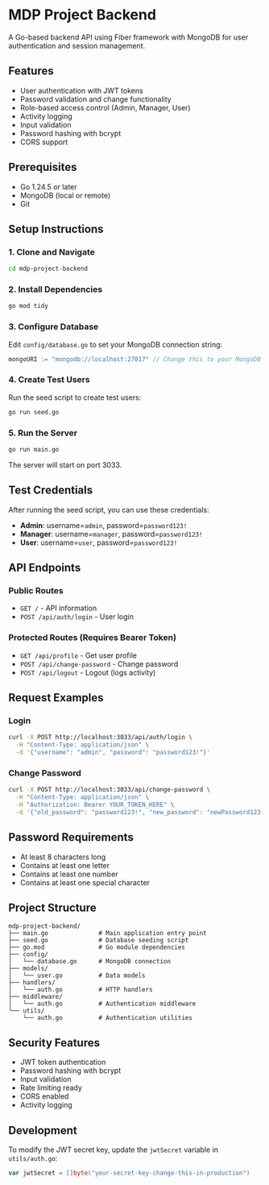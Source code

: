 # MDP Project Backend

A Go-based backend API using Fiber framework with MongoDB for user authentication and session management.

## Features

- User authentication with JWT tokens
- Password validation and change functionality
- Role-based access control (Admin, Manager, User)
- Activity logging
- Input validation
- Password hashing with bcrypt
- CORS support

## Prerequisites

- Go 1.24.5 or later
- MongoDB (local or remote)
- Git

## Setup Instructions

### 1. Clone and Navigate
```bash
cd mdp-project-backend
```

### 2. Install Dependencies
```bash
go mod tidy
```

### 3. Configure Database
Edit `config/database.go` to set your MongoDB connection string:
```go
mongoURI := "mongodb://localhost:27017" // Change this to your MongoDB URI
```

### 4. Create Test Users
Run the seed script to create test users:
```bash
go run seed.go
```

### 5. Run the Server
```bash
go run main.go
```

The server will start on port 3033.

## Test Credentials

After running the seed script, you can use these credentials:

- **Admin**: username=`admin`, password=`password123!`
- **Manager**: username=`manager`, password=`password123!`  
- **User**: username=`user`, password=`password123!`

## API Endpoints

### Public Routes
- `GET /` - API information
- `POST /api/auth/login` - User login

### Protected Routes (Requires Bearer Token)
- `GET /api/profile` - Get user profile
- `POST /api/change-password` - Change password
- `POST /api/logout` - Logout (logs activity)

## Request Examples

### Login
```bash
curl -X POST http://localhost:3033/api/auth/login \
  -H "Content-Type: application/json" \
  -d '{"username": "admin", "password": "password123!"}'
```

### Change Password
```bash
curl -X POST http://localhost:3033/api/change-password \
  -H "Content-Type: application/json" \
  -H "Authorization: Bearer YOUR_TOKEN_HERE" \
  -d '{"old_password": "password123!", "new_password": "newPassword123!"}'
```

## Password Requirements

- At least 8 characters long
- Contains at least one letter
- Contains at least one number  
- Contains at least one special character

## Project Structure

```
mdp-project-backend/
├── main.go              # Main application entry point
├── seed.go              # Database seeding script
├── go.mod               # Go module dependencies
├── config/
│   └── database.go      # MongoDB connection
├── models/
│   └── user.go          # Data models
├── handlers/
│   └── auth.go          # HTTP handlers
├── middleware/
│   └── auth.go          # Authentication middleware
└── utils/
    └── auth.go          # Authentication utilities
```

## Security Features

- JWT token authentication
- Password hashing with bcrypt
- Input validation
- Rate limiting ready
- CORS enabled
- Activity logging

## Development

To modify the JWT secret key, update the `jwtSecret` variable in `utils/auth.go`:
```go
var jwtSecret = []byte("your-secret-key-change-this-in-production")
```
